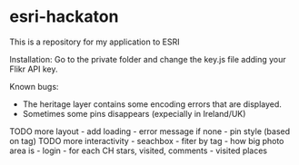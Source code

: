 esri-hackaton
=============

This is a repository for my application to ESRI

Installation:
Go to the private folder and change the key.js file adding your Flikr API key.
		
Known bugs:
- The heritage layer contains some encoding errors that are displayed.
- Sometimes some pins disappears (expecially in Ireland/UK)

TODO more layout
	- add loading
	- error message if none
	- pin style (based on tag)
TODO more interactivity
	- seachbox
	- fiter by tag
	- how big photo area is
	- login
		- for each CH stars, visited, comments
		- visited places
